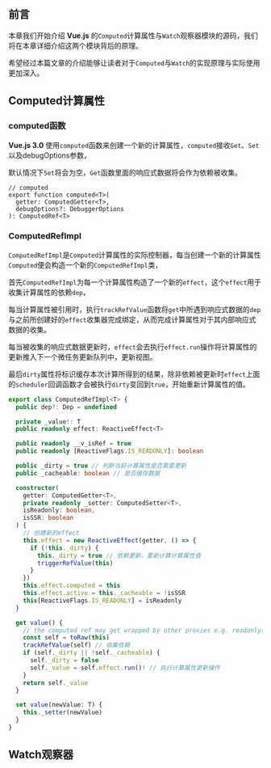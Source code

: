 ## 前言

本章我们开始介绍 __Vue.js__ 的`Computed`计算属性与`Watch`观察器模块的源码，我们将在本章详细介绍这两个模块背后的原理。  

希望经过本篇文章的介绍能够让读者对于`Computed`与`Watch`的实现原理与实际使用更加深入。

## Computed计算属性

### computed函数

__Vue.js 3.0__ 使用`computed`函数来创建一个新的计算属性，`computed`接收`Get`、`Set`以及debugOptions参数，  

默认情况下`Set`将会为空，`Get`函数里面的响应式数据将会作为依赖被收集。

```typesscript
// computed
export function computed<T>(
  getter: ComputedGetter<T>,
  debugOptions?: DebuggerOptions
): ComputedRef<T>
```

### ComputedRefImpl

`ComputedRefImpl`是`Computed`计算属性的实际控制器，每当创建一个新的计算属性`Computed`便会构造一个新的`ComputedRefImpl`类，  

首先`ComputedRefImpl`为每一个计算属性构造了一个新的`effect`，这个`effect`用于收集计算属性的依赖`dep`，  

每当计算属性被引用时，执行`trackRefValue`函数将`get`中所遇到响应式数据的`dep`与之前所创建好的`effect`收集器完成绑定，从而完成计算属性对于其内部响应式数据的收集。  

每当被收集的响应式数据更新时，`effect`会去执行`effect.run`操作将计算属性的更新推入下一个微任务更新队列中，更新视图。  

最后`dirty`属性将标识缓存本次计算所得到的结果，除非依赖被更新时`effect`上面的`scheduler`回调函数才会被执行`dirty`变回到`true`，开始重新计算属性的值。

```typescript
export class ComputedRefImpl<T> {
  public dep?: Dep = undefined

  private _value!: T
  public readonly effect: ReactiveEffect<T>

  public readonly __v_isRef = true
  public readonly [ReactiveFlags.IS_READONLY]: boolean

  public _dirty = true // 判断当前计算属性是否需要更新
  public _cacheable: boolean // 是否缓存数据

  constructor(
    getter: ComputedGetter<T>,
    private readonly _setter: ComputedSetter<T>,
    isReadonly: boolean,
    isSSR: boolean
  ) {
    // 创建新的effect
    this.effect = new ReactiveEffect(getter, () => {
      if (!this._dirty) {
        this._dirty = true // 依赖更新，重新计算计算属性值
        triggerRefValue(this) 
      }
    })
    this.effect.computed = this
    this.effect.active = this._cacheable = !isSSR
    this[ReactiveFlags.IS_READONLY] = isReadonly
  }

  get value() {
    // the computed ref may get wrapped by other proxies e.g. readonly() #3376
    const self = toRaw(this)
    trackRefValue(self) // 收集依赖
    if (self._dirty || !self._cacheable) {
      self._dirty = false
      self._value = self.effect.run()! // 执行计算属性更新操作
    }
    return self._value
  }

  set value(newValue: T) {
    this._setter(newValue)
  }
}
```




## Watch观察器

